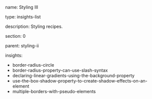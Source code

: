 name: Styling III

type: insights-list

description: Styling recipes. 

section: 0

parent: styling-ii

insights:
  - border-radius-circle
  - border-radius-property-can-use-slash-syntax
  - declaring-linear-gradients-using-the-background-property
  - use-the-box-shadow-property-to-create-shadow-effects-on-an-element
  - multiple-borders-with-pseudo-elements
